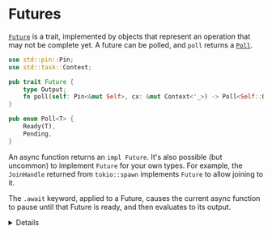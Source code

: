 # Futures

[`Future`](https://doc.rust-lang.org/std/future/trait.Future.html)
is a trait, implemented by objects that represent an operation that may not be
complete yet. A future can be polled, and `poll` returns a
[`Poll`](https://doc.rust-lang.org/std/task/enum.Poll.html).

```rust
use std::pin::Pin;
use std::task::Context;

pub trait Future {
    type Output;
    fn poll(self: Pin<&mut Self>, cx: &mut Context<'_>) -> Poll<Self::Output>;
}

pub enum Poll<T> {
    Ready(T),
    Pending,
}
```

An async function returns an `impl Future`. It's also possible (but uncommon) to
implement `Future` for your own types. For example, the `JoinHandle` returned
from `tokio::spawn` implements `Future` to allow joining to it.

The `.await` keyword, applied to a Future, causes the current async function to
pause until that Future is ready, and then evaluates to its output.

<details>

- The `Future` and `Poll` types are implemented exactly as shown; click the
  links to show the implementations in the docs.

- We will not get to `Pin` and `Context`, as we will focus on writing async
  code, rather than building new async primitives. Briefly:

  - `Context` allows a Future to schedule itself to be polled again when an
    event occurs.

  - `Pin` ensures that the Future isn't moved in memory, so that pointers into
    that future remain valid. This is required to allow references to remain
    valid after an `.await`.

</details>
